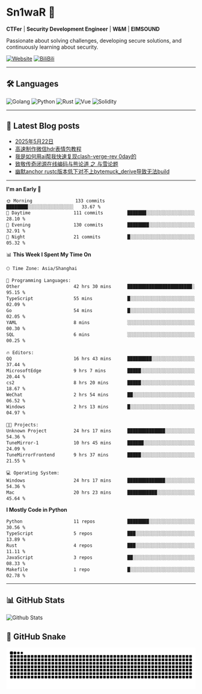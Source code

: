 # Sn1waR 👋

**CTFer** | **Security Development Engineer** | **W&M** | **EIMSOUND**

Passionate about solving challenges, developing secure solutions, and continuously learning about security.

[![Website](https://img.shields.io/website?url=https%3A%2F%2Fwww.snowywar.top)](https://www.snowywar.top) 
[![BiliBili](https://img.shields.io/badge/BiliBili-哔哩哔哩-00A1D6?style=flat&logo=bilibili&logoColor=white)](https://space.bilibili.com/8389161)  

---

## 🛠️ Languages
![Golang](https://img.shields.io/badge/-Golang-00ADD8?style=flat&logo=go&logoColor=white)
![Python](https://img.shields.io/badge/-Python-3776AB?style=flat&logo=python&logoColor=white)
![Rust](https://img.shields.io/badge/-Rust-000000?style=flat&logo=rust&logoColor=white)
![Vue](https://img.shields.io/badge/-Vue.js-4FC08D?style=flat&logo=vue.js&logoColor=white)
![Solidity](https://img.shields.io/badge/-Solidity-363636?style=flat&logo=solidity&logoColor=white)

---
## 📖 Latest Blog posts
<!-- BLOG-POST-LIST:START -->
- [2025年5月22日](https://www.snowywar.top/4616.html)
- [高速制作微信hdr表情包教程](https://www.snowywar.top/4612.html)
- [我是如何用ai帮我快速复现clash-verge-rev 0day的](https://www.snowywar.top/4595.html)
- [致敬传奇闭源在线编码与熊论道 之 与雪论题](https://www.snowywar.top/4590.html)
- [幽默anchor rustc版本低下对不上bytemuck_derive导致无法build](https://www.snowywar.top/4587.html)
<!-- BLOG-POST-LIST:END -->
---
<!--START_SECTION:waka-->
**I'm an Early 🐤** 

```text
🌞 Morning                133 commits         ████████░░░░░░░░░░░░░░░░░   33.67 % 
🌆 Daytime                111 commits         ███████░░░░░░░░░░░░░░░░░░   28.10 % 
🌃 Evening                130 commits         ████████░░░░░░░░░░░░░░░░░   32.91 % 
🌙 Night                  21 commits          █░░░░░░░░░░░░░░░░░░░░░░░░   05.32 % 
```


📊 **This Week I Spent My Time On** 

```text
🕑︎ Time Zone: Asia/Shanghai

💬 Programming Languages: 
Other                    42 hrs 30 mins      ████████████████████████░   95.15 % 
TypeScript               55 mins             █░░░░░░░░░░░░░░░░░░░░░░░░   02.09 % 
Go                       54 mins             █░░░░░░░░░░░░░░░░░░░░░░░░   02.05 % 
YAML                     8 mins              ░░░░░░░░░░░░░░░░░░░░░░░░░   00.30 % 
SQL                      6 mins              ░░░░░░░░░░░░░░░░░░░░░░░░░   00.25 % 

🔥 Editors: 
QQ                       16 hrs 43 mins      █████████░░░░░░░░░░░░░░░░   37.44 % 
MicrosoftEdge            9 hrs 7 mins        █████░░░░░░░░░░░░░░░░░░░░   20.44 % 
cs2                      8 hrs 20 mins       █████░░░░░░░░░░░░░░░░░░░░   18.67 % 
WeChat                   2 hrs 54 mins       ██░░░░░░░░░░░░░░░░░░░░░░░   06.52 % 
Windows                  2 hrs 13 mins       █░░░░░░░░░░░░░░░░░░░░░░░░   04.97 % 

🐱‍💻 Projects: 
Unknown Project          24 hrs 17 mins      ██████████████░░░░░░░░░░░   54.36 % 
TuneMirror-1             10 hrs 45 mins      ██████░░░░░░░░░░░░░░░░░░░   24.09 % 
TuneMirrorFrontend       9 hrs 37 mins       █████░░░░░░░░░░░░░░░░░░░░   21.55 % 

💻 Operating System: 
Windows                  24 hrs 17 mins      ██████████████░░░░░░░░░░░   54.36 % 
Mac                      20 hrs 23 mins      ███████████░░░░░░░░░░░░░░   45.64 % 
```

**I Mostly Code in Python** 

```text
Python                   11 repos            ████████░░░░░░░░░░░░░░░░░   30.56 % 
TypeScript               5 repos             ███░░░░░░░░░░░░░░░░░░░░░░   13.89 % 
Rust                     4 repos             ███░░░░░░░░░░░░░░░░░░░░░░   11.11 % 
JavaScript               3 repos             ██░░░░░░░░░░░░░░░░░░░░░░░   08.33 % 
Makefile                 1 repo              █░░░░░░░░░░░░░░░░░░░░░░░░   02.78 % 
```




<!--END_SECTION:waka-->
---

## 📊 GitHub Stats
![Github Stats](https://github-readme-stats.vercel.app/api?username=jiayuqi7813&show_icons=true&theme=radical)

## 🐍 GitHub Snake
<picture>
  <source media="(prefers-color-scheme: dark)" srcset="https://raw.githubusercontent.com/jiayuqi7813/jiayuqi7813/output/github-contribution-grid-snake-dark.svg">
  <source media="(prefers-color-scheme: light)" srcset="https://raw.githubusercontent.com/jiayuqi7813/jiayuqi7813/output/github-contribution-grid-snake.svg">
  <img alt="github contribution grid snake animation" src="https://raw.githubusercontent.com/jiayuqi7813/jiayuqi7813/output/github-contribution-grid-snake.svg">
</picture>

